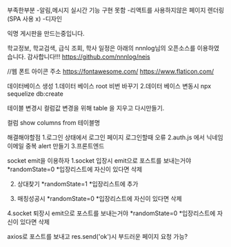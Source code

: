 부족한부분
-알림,메시지 실시간 기능 구현 못함
-리액트를 사용하지않은 페이지 렌더링(SPA 사용 x)
-디자인


익명 게시판을 만드는중입니다.

학교정보, 학교검색, 급식 조회, 학사 일정은 아래의 nnnlog님의 오픈소스를
이용하였습니다. 감사합니다!!!
https://github.com/nnnlog/neis

//웹 폰트 아이콘 주소
https://fontawesome.com/
https://www.flaticon.com/

데이터베이스 생성
1.데이터 베이스 root 비번 바꾸기
2.데이터 베이스 변동시 npx sequelize db:create

테이블 변경시 컬럼값 변경을 위해
table 을 지우고 다시만들기.

컬럼
show columns from 테이블명


해결해야할점
1.로그인 상태에서 로그인 페이지 로그인할때 오류
2.auth.js 에서 닉네임 이메일 중복 alert 만들기
3.프론트엔드


socket emit을 이용하자
1.socket 입장시 emit으로 포스트를 보내는거야
*randomState=0
*입장리스트에 자신이 있다면 삭제 

2. 상대찾기
*randomState=1
*입장리스트에 추가

3. 매칭성공시 
*randomState=0
*입장리스트에 자신이 있다면 삭제 

4.socket 퇴장시 emit으로 포스트를 보내는거야
*randomState=0
*입장리스트에 자신이 있다면 삭제 


axios로 포스트를 보내고 res.send('ok')시 부드러운 페이지 요청 가능?
